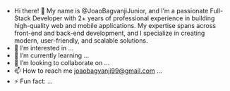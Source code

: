 - Hi there! 👋 My name is @JoaoBagvanjiJunior, and I’m a passionate Full-Stack Developer with 2+ years of professional experience in building high-quality web and mobile applications. My expertise spans across front-end and back-end development, and I specialize in creating modern, user-friendly, and scalable solutions.
- 👀 I’m interested in ...
- 🌱 I’m currently learning ...
- 💞️ I’m looking to collaborate on ...
- 📫 How to reach me joaobagvanji99@gmail.com ...
- ⚡ Fun fact: ...

<!---
JoaoBagvanjiJunior/JoaoBagvanjiJunior is a ✨ special ✨ repository because its `README.md` (this file) appears on your GitHub profile.
You can click the Preview link to take a look at your changes.
--->
